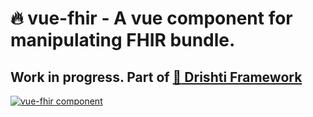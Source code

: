 # :fire: vue-fhir - A vue component for manipulating FHIR bundle.

## Work in progress. Part of [:eyes: Drishti Framework](https://github.com/E-Health/drishti) 

[![vue-fhir component](https://raw.github.com/dermatologist/vue-fhir/develop/notes/vuefhir.png)](http://canehealth.com)
